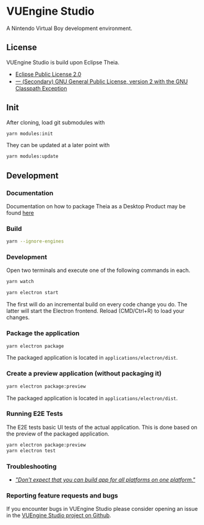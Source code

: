 # VUEngine Studio

A Nintendo Virtual Boy development environment.


## License

VUEngine Studio is build upon Eclipse Theia.

- [Eclipse Public License 2.0](LICENSE)
- [一 (Secondary) GNU General Public License, version 2 with the GNU Classpath Exception](LICENSE)


## Init

After cloning, load git submodules with

```sh
yarn modules:init
```

They can be updated at a later point with

```sh
yarn modules:update
```


## Development

### Documentation

Documentation on how to package Theia as a Desktop Product may be found [here](https://theia-ide.org/docs/blueprint_documentation/)


### Build

```sh
yarn --ignore-engines
```


### Development

Open two terminals and execute one of the following commands in each.

```sh
yarn watch
```

```sh
yarn electron start
```

The first will do an incremental build on every code change you do. The latter will start the Electron frontend. Reload (CMD/Ctrl+R) to load your changes.


### Package the application

```sh
yarn electron package
```

The packaged application is located in `applications/electron/dist`.


### Create a preview application (without packaging it)

```sh
yarn electron package:preview
```

The packaged application is located in `applications/electron/dist`.


### Running E2E Tests

The E2E tests basic UI tests of the actual application.
This is done based on the preview of the packaged application.

```sh
yarn electron package:preview
yarn electron test
```


### Troubleshooting

- [_"Don't expect that you can build app for all platforms on one platform."_](https://www.electron.build/multi-platform-build)


### Reporting feature requests and bugs

If you encounter bugs in VUEngine Studio please consider opening an issue in the [VUEngine Studio project on Github](https://github.com/VUEngine/VUEngine-Studio/issues/new/choose).

